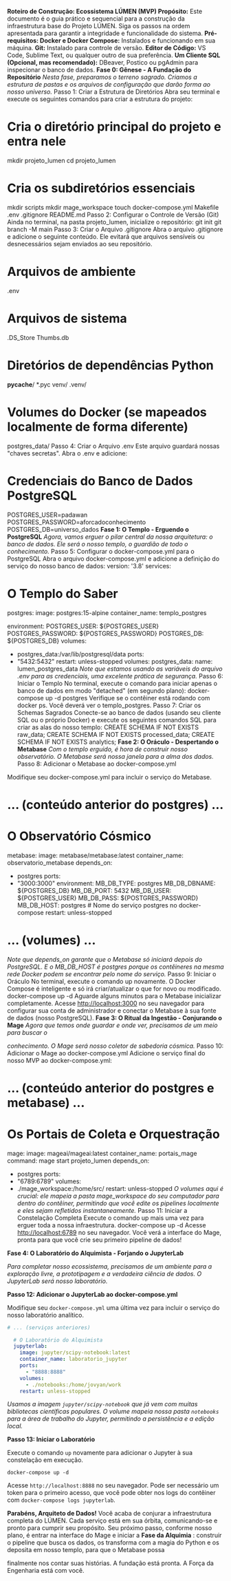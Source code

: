 **Roteiro de Construção: Ecossistema LÚMEN (MVP)
Propósito:** Este documento é o guia prático e sequencial para a construção da
infraestrutura base do Projeto LÚMEN. Siga os passos na ordem apresentada para
garantir a integridade e funcionalidade do sistema.
**Pré-requisitos:
Docker e Docker Compose:** Instalados e funcionando em sua máquina.
**Git:** Instalado para controle de versão.
**Editor de Código:** VS Code, Sublime Text, ou qualquer outro de sua preferência.
**Um Cliente SQL (Opcional, mas recomendado):** DBeaver, Postico ou pgAdmin para
inspecionar o banco de dados.
**Fase 0: Gênese - A Fundação do Repositório**
_Nesta fase, preparamos o terreno sagrado. Criamos a estrutura de pastas e os
arquivos de configuração que darão forma ao nosso universo._
Passo 1: Criar a Estrutura de Diretórios
Abra seu terminal e execute os seguintes comandos para criar a estrutura do projeto:
# Cria o diretório principal do projeto e entra nele
mkdir projeto_lumen
cd projeto_lumen
# Cria os subdiretórios essenciais
mkdir scripts
mkdir mage_workspace
touch docker-compose.yml Makefile .env .gitignore README.md
Passo 2: Configurar o Controle de Versão (Git)
Ainda no terminal, na pasta projeto_lumen, inicialize o repositório:
git init
git branch -M main
Passo 3: Criar o Arquivo .gitignore
Abra o arquivo .gitignore e adicione o seguinte conteúdo. Ele evitará que arquivos
sensíveis ou desnecessários sejam enviados ao seu repositório.


# Arquivos de ambiente
.env
# Arquivos de sistema
.DS_Store
Thumbs.db
# Diretórios de dependências Python
__pycache__/
*.pyc
venv/
.venv/
# Volumes do Docker (se mapeados localmente de forma diferente)
postgres_data/
Passo 4: Criar o Arquivo .env
Este arquivo guardará nossas "chaves secretas". Abra o .env e adicione:
# Credenciais do Banco de Dados PostgreSQL
POSTGRES_USER=padawan
POSTGRES_PASSWORD=aforcadoconhecimento
POSTGRES_DB=universo_dados
**Fase 1: O Templo - Erguendo o PostgreSQL**
_Agora, vamos erguer o pilar central da nossa arquitetura: o banco de dados. Ele será o
nosso templo, o guardião de todo o conhecimento._
Passo 5: Configurar o docker-compose.yml para o PostgreSQL
Abra o arquivo docker-compose.yml e adicione a definição do serviço do nosso banco
de dados:
version: '3.8'
services:
# O Templo do Saber
postgres:
image: postgres:15-alpine
container_name: templo_postgres


environment:
POSTGRES_USER: ${POSTGRES_USER}
POSTGRES_PASSWORD: ${POSTGRES_PASSWORD}
POSTGRES_DB: ${POSTGRES_DB}
volumes:

- postgres_data:/var/lib/postgresql/data
ports:
- "5432:5432"
restart: unless-stopped
volumes:
postgres_data:
name: lumen_postgres_data
_Note que estamos usando as variáveis do arquivo .env para as credenciais, uma
excelente prática de segurança._
Passo 6: Iniciar o Templo
No terminal, execute o comando para iniciar apenas o banco de dados em modo
"detached" (em segundo plano):
docker-compose up -d postgres
Verifique se o contêiner está rodando com docker ps. Você deverá ver o
templo_postgres.
Passo 7: Criar os Schemas Sagrados
Conecte-se ao banco de dados (usando seu cliente SQL ou o próprio Docker) e
execute os seguintes comandos SQL para criar as alas do nosso templo:
CREATE SCHEMA IF NOT EXISTS raw_data;
CREATE SCHEMA IF NOT EXISTS processed_data;
CREATE SCHEMA IF NOT EXISTS analytics;
**Fase 2: O Oráculo - Despertando o Metabase**
_Com o templo erguido, é hora de construir nosso observatório. O Metabase será nossa
janela para a alma dos dados._
Passo 8: Adicionar o Metabase ao docker-compose.yml


Modifique seu docker-compose.yml para incluir o serviço do Metabase.
# ... (conteúdo anterior do postgres) ...
# O Observatório Cósmico
metabase:
image: metabase/metabase:latest
container_name: observatorio_metabase
depends_on:

- postgres
ports:
- "3000:3000"
environment:
MB_DB_TYPE: postgres
MB_DB_DBNAME: ${POSTGRES_DB}
MB_DB_PORT: 5432
MB_DB_USER: ${POSTGRES_USER}
MB_DB_PASS: ${POSTGRES_PASSWORD}
MB_DB_HOST: postgres # Nome do serviço postgres no docker-compose
restart: unless-stopped
# ... (volumes) ...
_Note que depends_on garante que o Metabase só iniciará depois do PostgreSQL. E o
MB_DB_HOST é postgres porque os contêineres na mesma rede Docker podem se
encontrar pelo nome do serviço._
Passo 9: Iniciar o Oráculo
No terminal, execute o comando up novamente. O Docker Compose é inteligente e só
irá criar/atualizar o que for novo ou modificado.
docker-compose up -d
Aguarde alguns minutos para o Metabase inicializar completamente. Acesse
[http://localhost:3000](http://localhost:3000) no seu navegador para configurar sua conta de administrador e
conectar o Metabase à sua fonte de dados (nosso PostgreSQL).
**Fase 3: O Ritual da Ingestão - Conjurando o Mage**
_Agora que temos onde guardar e onde ver, precisamos de um meio para buscar o_


_conhecimento. O Mage será nosso coletor de sabedoria cósmica._
Passo 10: Adicionar o Mage ao docker-compose.yml
Adicione o serviço final do nosso MVP ao docker-compose.yml:
# ... (conteúdo anterior do postgres e metabase) ...
# Os Portais de Coleta e Orquestração
mage:
image: mageai/mageai:latest
container_name: portais_mage
command: mage start projeto_lumen
depends_on:

- postgres
ports:
- "6789:6789"
volumes:
- ./mage_workspace:/home/src/
restart: unless-stopped
_O volumes aqui é crucial: ele mapeia a pasta mage_workspace do seu computador
para dentro do contêiner, permitindo que você edite os pipelines localmente e eles
sejam refletidos instantaneamente._
Passo 11: Iniciar a Constelação Completa
Execute o comando up mais uma vez para erguer toda a nossa infraestrutura.
docker-compose up -d
Acesse [http://localhost:6789](http://localhost:6789) no seu navegador. Você verá a interface do Mage, pronta
para que você crie seu primeiro pipeline de dados!

**Fase 4: O Laboratório do Alquimista - Forjando o JupyterLab**

_Para completar nosso ecossistema, precisamos de um ambiente para a exploração livre, a prototipagem e a verdadeira ciência de dados. O JupyterLab será nosso laboratório._

**Passo 12: Adicionar o JupyterLab ao docker-compose.yml**

Modifique seu `docker-compose.yml` uma última vez para incluir o serviço do nosso laboratório analítico.

```yaml
# ... (serviços anteriores)

  # O Laboratório do Alquimista
  jupyterlab:
    image: jupyter/scipy-notebook:latest
    container_name: laboratorio_jupyter
    ports:
      - "8888:8888"
    volumes:
      - ./notebooks:/home/jovyan/work
    restart: unless-stopped
```

_Usamos a imagem `jupyter/scipy-notebook` que já vem com muitas bibliotecas científicas populares. O volume mapeia nossa pasta `notebooks` para a área de trabalho do Jupyter, permitindo a persistência e a edição local._

**Passo 13: Iniciar o Laboratório**

Execute o comando `up` novamente para adicionar o Jupyter à sua constelação em execução.

`docker-compose up -d`

Acesse `http://localhost:8888` no seu navegador. Pode ser necessário um token para o primeiro acesso, que você pode obter nos logs do contêiner com `docker-compose logs jupyterlab`.

**Parabéns, Arquiteto de Dados!**
Você acaba de conjurar a infraestrutura completa do LÚMEN. Cada serviço está em
sua órbita, comunicando-se e pronto para cumprir seu propósito.
Seu próximo passo, conforme nosso plano, é entrar na interface do Mage e iniciar a
**Fase da Alquimia** : construir o pipeline que busca os dados, os transforma com a
magia do Python e os deposita em nosso templo, para que o Metabase possa


finalmente nos contar suas histórias.
A fundação está pronta. A Força da Engenharia está com você.


